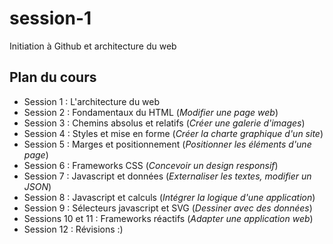 # session-1
Initiation à Github et architecture du web

## Plan du cours

- Session 1 : L'architecture du web
- Session 2 : Fondamentaux du HTML (*Modifier une page web*)
- Session 3 : Chemins absolus et relatifs (*Créer une galerie d'images*)
- Session 4 : Styles et mise en forme (*Créer la charte graphique d'un site*)
- Session 5 : Marges et positionnement (*Positionner les éléments d'une page*)
- Session 6 : Frameworks CSS (*Concevoir un design responsif*)
- Session 7 : Javascript et données (*Externaliser les textes, modifier un JSON*)
- Session 8 : Javascript et calculs (*Intégrer la logique d'une application*)
- Session 9 : Sélecteurs javascript et SVG (*Dessiner avec des données*)
- Sessions 10 et 11 : Frameworks réactifs (*Adapter une application web*)
- Session 12 : Révisions :)
